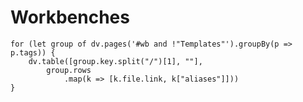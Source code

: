 # Workbenches
```dataviewjs
for (let group of dv.pages('#wb and !"Templates"').groupBy(p => p.tags)) {
	dv.table([group.key.split("/")[1], ""],
		group.rows
			.map(k => [k.file.link, k["aliases"]]))
}
```
